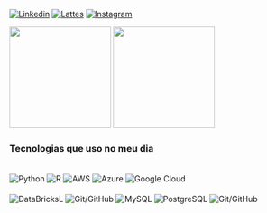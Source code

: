 [![Linkedin](https://img.shields.io/badge/LinkedIn-0077B5?style=for-the-badge&logo=linkedin&logoColor=white)](https://www.linkedin.com/in/leonardo-venancio-correia-3279b210b/) [![Lattes](https://img.shields.io/badge/website-000000?style=for-the-badge&logo=About.me&logoColor=white)](http://lattes.cnpq.br/4816788536590479) [![Instagram](https://img.shields.io/badge/Instagram-E4405F?style=for-the-badge&logo=instagram&logoColor=white)](https://www.instagram.com/leonardovenan)

<div>
    <img height="180em" 
        src="https://github-readme-stats.vercel.app/api?username=leonardovenan&theme=tokyonight&show_icons=true&include_all_commits=true" />
    <img height="180em" 
        src="https://github-readme-stats.vercel.app/api/top-langs/?username=leonardovenan&hide_progress=true&theme=tokyonight" />
</div>

### Tecnologias que uso no meu dia
<div style="display> inline_block"><br/>
    <img align="center" alt="Python" src="https://img.shields.io/badge/Python-3776AB?style=for-the-badge&logo=python&logoColor=white" />
    <img align="center" alt="R" src="https://img.shields.io/badge/R-276DC3?style=for-the-badge&logo=r&logoColor=white" />
    <img align="center" alt="AWS" src="https://img.shields.io/badge/Amazon_AWS-FF9900?style=for-the-badge&logo=amazonaws&logoColor=white" />
    <img align="center" alt="Azure" src="https://img.shields.io/badge/microsoft%20azure-0089D6?style=for-the-badge&logo=microsoft-azure&logoColor=white" />
    <img align="center" alt="Google Cloud" src="https://img.shields.io/badge/Google_Cloud-4285F4?style=for-the-badge&logo=google-cloud&logoColor=white" />
</div>

<div style="display> inline_block"><br/>
    <img align="center" alt="DataBricksL" src="https://img.shields.io/badge/Databricks-FF3621?style=for-the-badge&logo=Databricks&logoColor=white" />
    <img align="center" alt="Git/GitHub" src="https://img.shields.io/badge/Made%20with-Jupyter-orange?style=for-the-badge&logo=Jupyter" />
    <img align="center" alt="MySQL" src="https://img.shields.io/badge/MySQL-00000F?style=for-the-badge&logo=mysql&logoColor=whitee" />
    <img align="center" alt="PostgreSQL" src="https://img.shields.io/badge/PostgreSQL-316192?style=for-the-badge&logo=postgresql&logoColor=white" />
    <img align="center" alt="Git/GitHub" src="https://img.shields.io/badge/GIT-E44C30?style=for-the-badge&logo=git&logoColor=white" />
</div>  

